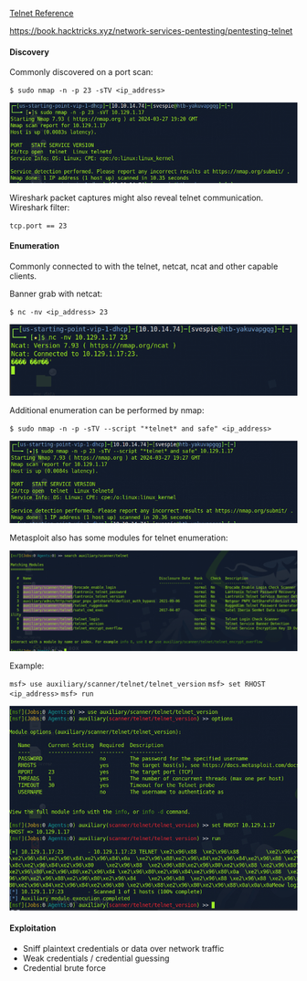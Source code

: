 [Telnet Reference](../Reference/Networking/Protocols/Telnet.md)

https://book.hacktricks.xyz/network-services-pentesting/pentesting-telnet


#### Discovery
Commonly discovered on a port scan:

`$ sudo nmap -n -p 23 -sTV <ip_address>`

![Pasted image 20240327152146](attachments/Pasted%20image%2020240327152146.png)

Wireshark packet captures might also reveal telnet communication. Wireshark filter:

`tcp.port == 23`

#### Enumeration
Commonly connected to with the telnet, netcat, ncat and other capable clients.

Banner grab with netcat:

`$ nc -nv <ip_address> 23`

![Pasted image 20240327152508](attachments/Pasted%20image%2020240327152508.png)


Additional enumeration can be performed by nmap:

`$ sudo nmap -n -p -sTV --script "*telnet* and safe" <ip_address>`

![Pasted image 20240327153104](attachments/Pasted%20image%2020240327153104.png)



Metasploit also has some modules for telnet enumeration:

![Pasted image 20240327154131](attachments/Pasted%20image%2020240327154131.png)

Example:

`msf> use auxiliary/scanner/telnet/telnet_version`
`msf> set RHOST <ip_address>`
`msf> run`

![Pasted image 20240327154337](attachments/Pasted%20image%2020240327154337.png)


#### Exploitation
- Sniff plaintext credentials or data over network traffic
- Weak credentials / credential guessing
- Credential brute force